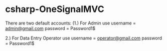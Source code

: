 # csharp-OneSignalMVC

There are two default accounts: 
(1.) For Admin use
username = admin@gmail.com
password = Password1$

2.) For Data Entry Operator use
username = operator@gmail.com
password = Password1$

